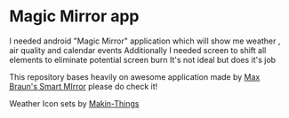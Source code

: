 # Magic Mirror app

I needed android "Magic Mirror" application which will show me weather , air quality and calendar events
Additionally I needed screen to shift all elements to eliminate potential screen burn
It's not ideal but does it's job

This repository bases heavily on awesome application made by [Max Braun's Smart MIrror](https://github.com/maxbbraun/mirror) please do check it!

Weather Icon sets by [Makin-Things](https://github.com/Makin-Things/weather-icons)